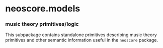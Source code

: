 # neoscore.models

### music theory primitives/logic

This subpackage contains standalone primitives describing music theory
primitives and other semantic information useful in the `neoscore` package.
